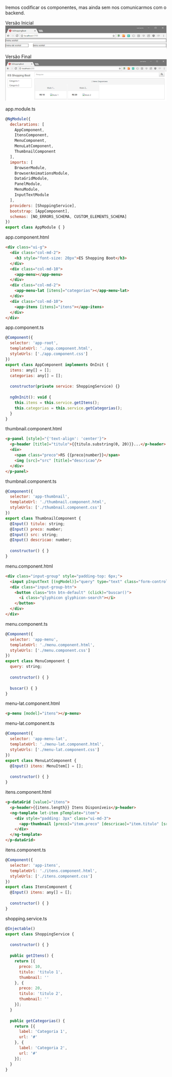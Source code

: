 Iremos codificar os componentes, mas ainda sem nos comunicarmos com o backend.

Versão Inicial
![Versão Inicial](./src/assets/img/versao-inicial-pt1.png)

Versão Final
![Versão Final](./src/assets/img/versao-final-pt1.png)

app.module.ts
```javascript
@NgModule({
  declarations: [
    AppComponent,
    ItensComponent,
    MenuComponent,
    MenuLatComponent,
    ThumbnailComponent
  ],
  imports: [
    BrowserModule,
    BrowserAnimationsModule,
    DataGridModule,
    PanelModule,
    MenuModule,
    InputTextModule
  ],
  providers: [ShoppingService],
  bootstrap: [AppComponent],
  schemas: [NO_ERRORS_SCHEMA, CUSTOM_ELEMENTS_SCHEMA]
})
export class AppModule { }
```

app.component.html
```html
<div class="ui-g">
  <div class="col-md-2">
    <h3 style="font-size: 20px">ES Shopping Boot</h3>
  </div>
  <div class="col-md-10">
    <app-menu></app-menu>
  </div>
  <div class="col-md-2">
    <app-menu-lat [itens]="categorias"></app-menu-lat>
  </div>
  <div class="col-md-10">
    <app-itens [itens]="itens"></app-itens>
  </div>
</div>
```

app.component.ts
```javascript
@Component({
  selector: 'app-root',
  templateUrl: './app.component.html',
  styleUrls: ['./app.component.css']
})
export class AppComponent implements OnInit {
  itens: any[] = [];
  categorias: any[] = [];

  constructor(private service: ShoppingService) {}

  ngOnInit(): void {
    this.itens = this.service.getItens();
    this.categorias = this.service.getCategorias();
  }
}
```

thumbnail.component.html
```html
<p-panel [style]="{'text-align': 'center'}">
  <p-header [title]="titulo">{{titulo.substring(0, 20)}}...</p-header>
  <div>
    <span class="preco">RS {{preco|number}}</span>
    <img [src]="src" [title]="descricao"/>
  </div>
</p-panel>
```

thumbnail.component.ts
```javascript
@Component({
  selector: 'app-thumbnail',
  templateUrl: './thumbnail.component.html',
  styleUrls: ['./thumbnail.component.css']
})
export class ThumbnailComponent {
  @Input() titulo: string;
  @Input() preco: number;
  @Input() src: string;
  @Input() descricao: number;

  constructor() { }
}
```

menu.component.html
```html
<div class="input-group" style="padding-top: 6px;">
  <input pInputText [(ngModel)]="query" type="text" class="form-control" placeholder="Pesquise" size="100">
  <div class="input-group-btn">
    <button class="btn btn-default" (click)="buscar()">
      <i class="glyphicon glyphicon-search"></i>
    </button>
  </div>
</div>
```

menu.component.ts
```javascript
@Component({
  selector: 'app-menu',
  templateUrl: './menu.component.html',
  styleUrls: ['./menu.component.css']
})
export class MenuComponent {
  query: string;

  constructor() { }

  buscar() { }
}
```

menu-lat.component.html
```html
<p-menu [model]="itens"></p-menu>
```
menu-lat.component.ts
```javascript
@Component({
  selector: 'app-menu-lat',
  templateUrl: './menu-lat.component.html',
  styleUrls: ['./menu-lat.component.css']
})
export class MenuLatComponent {
  @Input() itens: MenuItem[] = [];

  constructor() { }
}
```

itens.component.html
```html
<p-dataGrid [value]="itens">
  <p-header>{{itens.length}} Itens Disponíveis</p-header>
  <ng-template let-item pTemplate="item">
    <div style="padding: 3px" class="ui-md-3">
      <app-thumbnail [preco]="item.preco" [descricao]="item.titulo" [src]="item.thumbnail" [titulo]="item.titulo"></app-thumbnail>
    </div>
  </ng-template>
</p-dataGrid>
```

itens.component.ts
```javascript
@Component({
  selector: 'app-itens',
  templateUrl: './itens.component.html',
  styleUrls: ['./itens.component.css']
})
export class ItensComponent {
  @Input() itens: any[] = [];

  constructor() { }
}
```

shopping.service.ts
```javascript
@Injectable()
export class ShoppingService {

  constructor() { }

  public getItens() {
    return [{
      preco: 10,
      titulo: 'titulo 1',
      thumbnail: ''
    }, {
      preco: 20,
      titulo: 'titulo 2',
      thumbnail: ''
    }];
  }

  public getCategorias() {
    return [{
      label: 'Categoria 1',
      url: '#'
    }, {
      label: 'Categoria 2',
      url: '#'
    }];
  }
}
```
